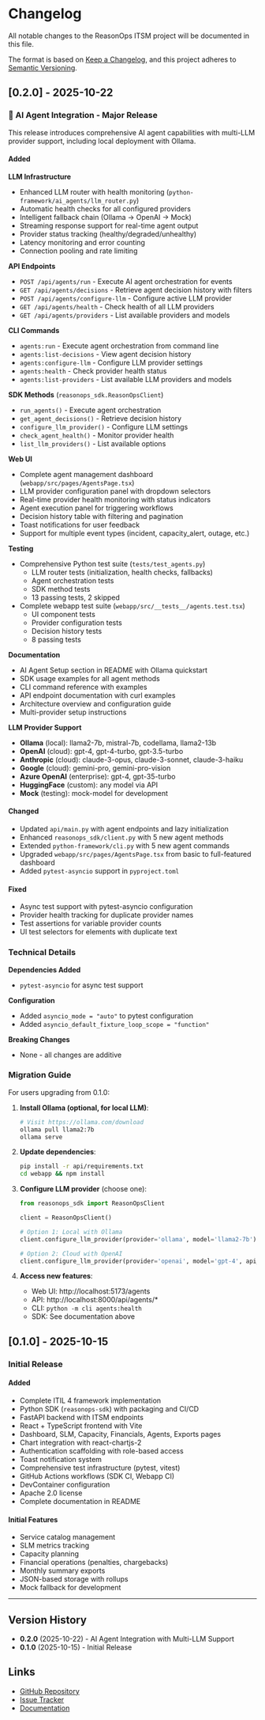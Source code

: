 # Changelog

All notable changes to the ReasonOps ITSM project will be documented in this file.

The format is based on [Keep a Changelog](https://keepachangelog.com/en/1.0.0/),
and this project adheres to [Semantic Versioning](https://semver.org/spec/v2.0.0.html).

## [0.2.0] - 2025-10-22

### 🤖 AI Agent Integration - Major Release

This release introduces comprehensive AI agent capabilities with multi-LLM provider support, including local deployment with Ollama.

#### Added

**LLM Infrastructure**
- Enhanced LLM router with health monitoring (`python-framework/ai_agents/llm_router.py`)
- Automatic health checks for all configured providers
- Intelligent fallback chain (Ollama → OpenAI → Mock)
- Streaming response support for real-time agent output
- Provider status tracking (healthy/degraded/unhealthy)
- Latency monitoring and error counting
- Connection pooling and rate limiting

**API Endpoints**
- `POST /api/agents/run` - Execute AI agent orchestration for events
- `GET /api/agents/decisions` - Retrieve agent decision history with filters
- `POST /api/agents/configure-llm` - Configure active LLM provider
- `GET /api/agents/health` - Check health of all LLM providers
- `GET /api/agents/providers` - List available providers and models

**CLI Commands**
- `agents:run` - Execute agent orchestration from command line
- `agents:list-decisions` - View agent decision history
- `agents:configure-llm` - Configure LLM provider settings
- `agents:health` - Check provider health status
- `agents:list-providers` - List available LLM providers and models

**SDK Methods** (`reasonops_sdk.ReasonOpsClient`)
- `run_agents()` - Execute agent orchestration
- `get_agent_decisions()` - Retrieve decision history
- `configure_llm_provider()` - Configure LLM settings
- `check_agent_health()` - Monitor provider health
- `list_llm_providers()` - List available options

**Web UI**
- Complete agent management dashboard (`webapp/src/pages/AgentsPage.tsx`)
- LLM provider configuration panel with dropdown selectors
- Real-time provider health monitoring with status indicators
- Agent execution panel for triggering workflows
- Decision history table with filtering and pagination
- Toast notifications for user feedback
- Support for multiple event types (incident, capacity_alert, outage, etc.)

**Testing**
- Comprehensive Python test suite (`tests/test_agents.py`)
  - LLM router tests (initialization, health checks, fallbacks)
  - Agent orchestration tests
  - SDK method tests
  - 13 passing tests, 2 skipped
- Complete webapp test suite (`webapp/src/__tests__/agents.test.tsx`)
  - UI component tests
  - Provider configuration tests
  - Decision history tests
  - 8 passing tests

**Documentation**
- AI Agent Setup section in README with Ollama quickstart
- SDK usage examples for all agent methods
- CLI command reference with examples
- API endpoint documentation with curl examples
- Architecture overview and configuration guide
- Multi-provider setup instructions

**LLM Provider Support**
- **Ollama** (local): llama2-7b, mistral-7b, codellama, llama2-13b
- **OpenAI** (cloud): gpt-4, gpt-4-turbo, gpt-3.5-turbo
- **Anthropic** (cloud): claude-3-opus, claude-3-sonnet, claude-3-haiku
- **Google** (cloud): gemini-pro, gemini-pro-vision
- **Azure OpenAI** (enterprise): gpt-4, gpt-35-turbo
- **HuggingFace** (custom): any model via API
- **Mock** (testing): mock-model for development

#### Changed
- Updated `api/main.py` with agent endpoints and lazy initialization
- Enhanced `reasonops_sdk/client.py` with 5 new agent methods
- Extended `python-framework/cli.py` with 5 new agent commands
- Upgraded `webapp/src/pages/AgentsPage.tsx` from basic to full-featured dashboard
- Added `pytest-asyncio` support in `pyproject.toml`

#### Fixed
- Async test support with pytest-asyncio configuration
- Provider health tracking for duplicate provider names
- Test assertions for variable provider counts
- UI test selectors for elements with duplicate text

### Technical Details

**Dependencies Added**
- `pytest-asyncio` for async test support

**Configuration**
- Added `asyncio_mode = "auto"` to pytest configuration
- Added `asyncio_default_fixture_loop_scope = "function"`

**Breaking Changes**
- None - all changes are additive

### Migration Guide

For users upgrading from 0.1.0:

1. **Install Ollama (optional, for local LLM)**:
   ```bash
   # Visit https://ollama.com/download
   ollama pull llama2:7b
   ollama serve
   ```

2. **Update dependencies**:
   ```bash
   pip install -r api/requirements.txt
   cd webapp && npm install
   ```

3. **Configure LLM provider** (choose one):
   ```python
   from reasonops_sdk import ReasonOpsClient
   
   client = ReasonOpsClient()
   
   # Option 1: Local with Ollama
   client.configure_llm_provider(provider='ollama', model='llama2-7b')
   
   # Option 2: Cloud with OpenAI
   client.configure_llm_provider(provider='openai', model='gpt-4', api_key='sk-...')
   ```

4. **Access new features**:
   - Web UI: http://localhost:5173/agents
   - API: http://localhost:8000/api/agents/*
   - CLI: `python -m cli agents:health`
   - SDK: See documentation above

## [0.1.0] - 2025-10-15

### Initial Release

#### Added
- Complete ITIL 4 framework implementation
- Python SDK (`reasonops-sdk`) with packaging and CI/CD
- FastAPI backend with ITSM endpoints
- React + TypeScript frontend with Vite
- Dashboard, SLM, Capacity, Financials, Agents, Exports pages
- Chart integration with react-chartjs-2
- Authentication scaffolding with role-based access
- Toast notification system
- Comprehensive test infrastructure (pytest, vitest)
- GitHub Actions workflows (SDK CI, Webapp CI)
- DevContainer configuration
- Apache 2.0 license
- Complete documentation in README

#### Initial Features
- Service catalog management
- SLM metrics tracking
- Capacity planning
- Financial operations (penalties, chargebacks)
- Monthly summary exports
- JSON-based storage with rollups
- Mock fallback for development

---

## Version History

- **0.2.0** (2025-10-22) - AI Agent Integration with Multi-LLM Support
- **0.1.0** (2025-10-15) - Initial Release

## Links

- [GitHub Repository](https://github.com/yasir2000/ReasonOps-ITSM)
- [Issue Tracker](https://github.com/yasir2000/ReasonOps-ITSM/issues)
- [Documentation](README.md)

